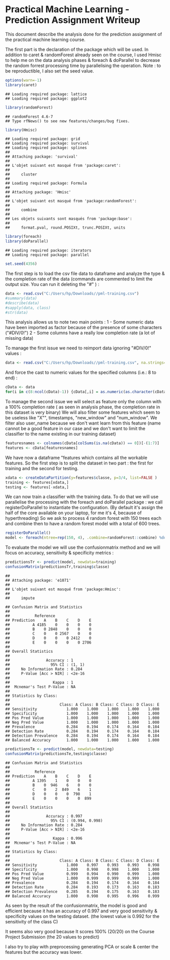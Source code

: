 Practical Machine Learning - Prediction Assignment Writeup
========================================================

This document describe the analysis done for the prediction assignment of the practical machine learning course.

The first part is the declaration of the package which will be used. In addition to caret & randomForest already seen on the course, I used Hmisc to help me on the data analysis phases & foreach & doParallel to decrease the random forrest processing time by parallelising the operation.
Note : to be reproductible, I also set the seed value.


```r
options(warn=-1)
library(caret)
```

```
## Loading required package: lattice
## Loading required package: ggplot2
```

```r
library(randomForest)
```

```
## randomForest 4.6-7
## Type rfNews() to see new features/changes/bug fixes.
```

```r
library(Hmisc)
```

```
## Loading required package: grid
## Loading required package: survival
## Loading required package: splines
## 
## Attaching package: 'survival'
## 
## L'objet suivant est masqué from 'package:caret':
## 
##     cluster
## 
## Loading required package: Formula
## 
## Attaching package: 'Hmisc'
## 
## L'objet suivant est masqué from 'package:randomForest':
## 
##     combine
## 
## Les objets suivants sont masqués from 'package:base':
## 
##     format.pval, round.POSIXt, trunc.POSIXt, units
```

```r
library(foreach)
library(doParallel)
```

```
## Loading required package: iterators
## Loading required package: parallel
```

```r
set.seed(4356)
```

The first step is to load the csv file data to dataframe and analyze the type & the completion rate of the data (commands are commented to limit the output size. You can run it deleting the "#" ) :


```r
data <- read.csv("C:/Users/hp/Downloads//pml-training.csv")
#summary(data)
#describe(data)
#sapply(data, class)
#str(data)
```

This analysis allows us to note two main points :
 1 - Some numeric data have been imported as factor because of the presence of some characters ("#DIV/0!")
 2 - Some columns have a really low completion rate (a lot of missing data)
 
To manage the first issue we need to reimport data ignoring "#DIV/0!" values :


```r
data <- read.csv("C:/Users/hp/Downloads//pml-training.csv", na.strings=c("#DIV/0!") )
```

And force the cast to numeric values for the specified columns (i.e.: 8 to end) :


```r
cData <- data
for(i in c(8:ncol(cData)-1)) {cData[,i] = as.numeric(as.character(cData[,i]))}
```

To manage the second issue we will select as feature only the column with a 100% completion rate ( as seen in analysis phase, the completion rate in this dataset is very binary) We will also filter some features which seem to be useless like "X"", timestamps, "new_window" and "num_window". We filter also user_name because we don't want learn from this feature (name cannot be a good feature in our case and we don't want to limit the classifier to the name existing in our training dataset)


```r
featuresnames <- colnames(cData[colSums(is.na(cData)) == 0])[-(1:7)]
features <- cData[featuresnames]
```


We have now a dataframe "features which contains all the workable features. So the first step is to split the dataset in two part : the first for training and the second for testing.


```r
xdata <- createDataPartition(y=features$classe, p=3/4, list=FALSE )
training <- features[xdata,]
testing <- features[-xdata,]
```


We can now train a classifier with the training data. To do that we will use parallelise the processing with the foreach and doParallel package : we call registerDoParallel to instantiate the configuration. (By default it's assign the half of the core available on your laptop, for me it's 4, because of hyperthreading) So we ask to process 4 random forest with 150 trees each and combine then to have a random forest model with a total of 600 trees.

```r
registerDoParallel()
model <- foreach(ntree=rep(150, 4), .combine=randomForest::combine) %dopar% randomForest(training[-ncol(training)], training$classe, ntree=ntree)
```

To evaluate the model we will use the confusionmatrix method and we will focus on accuracy, sensitivity & specificity metrics :

```r
predictionsTr <- predict(model, newdata=training)
confusionMatrix(predictionsTr,training$classe)
```

```
## 
## Attaching package: 'e1071'
## 
## L'objet suivant est masqué from 'package:Hmisc':
## 
##     impute
```

```
## Confusion Matrix and Statistics
## 
##           Reference
## Prediction    A    B    C    D    E
##          A 4185    0    0    0    0
##          B    0 2848    0    0    0
##          C    0    0 2567    0    0
##          D    0    0    0 2412    0
##          E    0    0    0    0 2706
## 
## Overall Statistics
##                                 
##                Accuracy : 1     
##                  95% CI : (1, 1)
##     No Information Rate : 0.284 
##     P-Value [Acc > NIR] : <2e-16
##                                 
##                   Kappa : 1     
##  Mcnemar's Test P-Value : NA    
## 
## Statistics by Class:
## 
##                      Class: A Class: B Class: C Class: D Class: E
## Sensitivity             1.000    1.000    1.000    1.000    1.000
## Specificity             1.000    1.000    1.000    1.000    1.000
## Pos Pred Value          1.000    1.000    1.000    1.000    1.000
## Neg Pred Value          1.000    1.000    1.000    1.000    1.000
## Prevalence              0.284    0.194    0.174    0.164    0.184
## Detection Rate          0.284    0.194    0.174    0.164    0.184
## Detection Prevalence    0.284    0.194    0.174    0.164    0.184
## Balanced Accuracy       1.000    1.000    1.000    1.000    1.000
```

```r
predictionsTe <- predict(model, newdata=testing)
confusionMatrix(predictionsTe,testing$classe)
```

```
## Confusion Matrix and Statistics
## 
##           Reference
## Prediction    A    B    C    D    E
##          A 1395    1    0    0    0
##          B    0  946    6    0    0
##          C    0    2  849    6    1
##          D    0    0    0  798    1
##          E    0    0    0    0  899
## 
## Overall Statistics
##                                         
##                Accuracy : 0.997         
##                  95% CI : (0.994, 0.998)
##     No Information Rate : 0.284         
##     P-Value [Acc > NIR] : <2e-16        
##                                         
##                   Kappa : 0.996         
##  Mcnemar's Test P-Value : NA            
## 
## Statistics by Class:
## 
##                      Class: A Class: B Class: C Class: D Class: E
## Sensitivity             1.000    0.997    0.993    0.993    0.998
## Specificity             1.000    0.998    0.998    1.000    1.000
## Pos Pred Value          0.999    0.994    0.990    0.999    1.000
## Neg Pred Value          1.000    0.999    0.999    0.999    1.000
## Prevalence              0.284    0.194    0.174    0.164    0.184
## Detection Rate          0.284    0.193    0.173    0.163    0.183
## Detection Prevalence    0.285    0.194    0.175    0.163    0.183
## Balanced Accuracy       1.000    0.998    0.995    0.996    0.999
```

As seen by the result of the confusionmatrix, the model is good and efficient because it has an accuracy of 0.997 and very good sensitivity & specificity values on the testing dataset. (the lowest value is 0.992 for the sensitivity of the class C)

It seems also very good because It scores 100% (20/20) on the Course Project Submission (the 20 values to predict)


I also try to play with preprocessing generating PCA or scale & center the features but the accuracy was lower.
